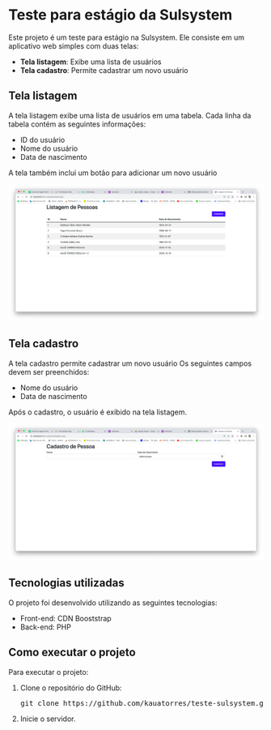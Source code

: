 

  <h1>Teste para estágio da Sulsystem</h1>

  <p>Este projeto é um teste para estágio na Sulsystem. Ele consiste em um aplicativo web simples com duas telas:</p>

  <ul>
    <li><b>Tela listagem</b>: Exibe uma lista de usuários</li>
    <li><b>Tela cadastro</b>: Permite cadastrar um novo usuário</li>
  </ul>

  <h2>Tela listagem</h2>

  <p>A tela listagem exibe uma lista de usuários em uma tabela. Cada linha da tabela contém as seguintes informações:</p>

  <ul>
    <li>ID do usuário</li>
    <li>Nome do usuário</li>
    <li>Data de nascimento</li>
  </ul>

  <p>A tela também inclui um botão para adicionar um novo usuário</p>

  <img src="https://github.com/kauatorres/desafio-sulsystem/blob/main/assets/tela-listagem.png" alt="Tela listagem">

  <h2>Tela cadastro</h2>

  <p>A tela cadastro permite cadastrar um novo usuário Os seguintes campos devem ser preenchidos:</p>

  <ul>
    <li>Nome do usuário</li>
    <li>Data de nascimento</li>
  </ul>

  <p>Após o cadastro, o usuário é exibido na tela listagem.</p>

  <img src="https://github.com/kauatorres/desafio-sulsystem/blob/main/assets/tela-cadastro.png?raw=true" alt="Tela cadastro">

  <h2>Tecnologias utilizadas</h2>

  <p>O projeto foi desenvolvido utilizando as seguintes tecnologias:</p>

  <ul>
    <li>Front-end: CDN Booststrap</li>
    <li>Back-end: PHP</li>
  </ul>

  <h2>Como executar o projeto</h2>

  <p>Para executar o projeto:</p>

  <ol>
    <li>Clone o repositório do GitHub:</li>
    <pre>git clone https://github.com/kauatorres/teste-sulsystem.git</pre>
    <li>Inicie o servidor.</li>
  </ol>

